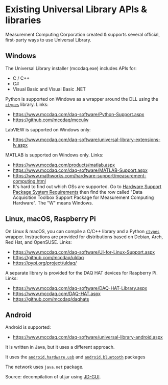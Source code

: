 # Existing Universal Library APIs & libraries

Measurement Computing Corporation created & supports several official, first-party ways to use Universal Library.


## Windows

The Universal Library installer (mccdaq.exe) includes APIs for:
* C / C++
* C#
* Visual Basic and Visual Basic .NET

Python is supported on Windows as a wrapper around the DLL using the [`ctypes`](https://docs.python.org/3/library/ctypes.html) library. Links:
* https://www.mccdaq.com/daq-software/Python-Support.aspx
* https://github.com/mccdaq/mcculw

LabVIEW is supported on Windows only:
* https://www.mccdaq.com/daq-software/universal-library-extensions-lv.aspx

MATLAB is supported on Windows only. Links:
* https://www.mccdaq.com/products/matlab.aspx
* https://www.mccdaq.com/daq-software/MATLAB-Support.aspx
* https://www.mathworks.com/hardware-support/measurement-computing.html
* It's hard to find out which OSs are supported. Go to [Hardware Support Package System Requirements](https://www.mathworks.com/hardware-support/system-requirements.html) then find the row called "Data Acquisition Toolbox Support Package for Measurement Computing Hardware". The "W" means Windows.


## Linux, macOS, Raspberry Pi

On Linux & macOS, you can compile a C/C++ library and a Python [`ctypes`](https://docs.python.org/3/library/ctypes.html) wrapper. Instructions are provided for distributions based on Debian, Arch, Red Hat, and OpenSUSE. Links:
* https://www.mccdaq.com/daq-software/Ul-for-Linux-Support.aspx
* https://github.com/mccdaq/uldaq
* https://pypi.org/project/uldaq/

A separate library is provided for the DAQ HAT devices for Raspberry Pi. Links:
* https://www.mccdaq.com/daq-software/DAQ-HAT-Library.aspx
* https://www.mccdaq.com/DAQ-HAT.aspx
* https://github.com/mccdaq/daqhats


## Android

Android is supported:
* https://www.mccdaq.com/daq-software/universal-library-android.aspx

It is written in Java, but it uses a different approach.

It uses the [`android.hardware.usb`](https://developer.android.com/reference/android/hardware/usb/package-summary) and [`android.bluetooth`](https://developer.android.com/reference/android/bluetooth/package-summary) packages

The network uses `java.net` package.

Source: decompilation of ul.jar using [JD-GUI](http://java-decompiler.github.io/).
